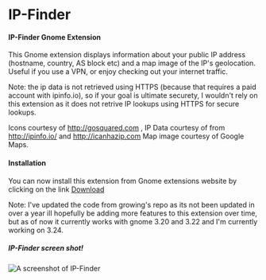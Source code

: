 # IP-Finder

#### IP-Finder Gnome Extension

This Gnome extension displays information about your public IP address (hostname, country, AS block etc) and a map image of the IP's geolocation. Useful if you use a VPN, or enjoy checking out your internet traffic.

Note: the ip data is not retrieved using HTTPS (because that requires a paid account with ipinfo.io), so if your goal is ultimate securety, I wouldn't rely on this extension as it does not retrive IP lookups using HTTPS for secure lookups.

Icons courtesy of http://gosquared.com , IP Data courtesy of from http://ipinfo.io/ and http://icanhazip.com
Map image courtesy of Google Maps.

#### Installation

You can now install this extension from Gnome extensions website by clicking on the link [Download](https://extensions.gnome.org/extension/1190/ip-finder/)


Note: I've updated the code from growing's repo as its not been updated in over a year ill hopefully be adding more features to this extension over time, but as of now it currently works with gnome 3.20 and 3.22 and I'm currently working on 3.24.


##### IP-Finder screen shot!

![A screenshot of IP-Finder](https://github.com/LinxGem33/IP-Finder/blob/master/screens/ip3.png?raw=true)
